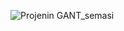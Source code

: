 ![Projenin GANT_semasi](https://github.com/user-attachments/assets/732ca96a-b8a5-43a3-b451-ce5216f50c6f)
